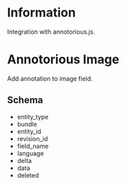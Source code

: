 Information
===========
Integration with annotorious.js.

Annotorious Image
=================
Add annotation to image field.

Schema
------
* entity_type
* bundle
* entity_id
* revision_id
* field_name
* language
* delta
* data
* deleted
